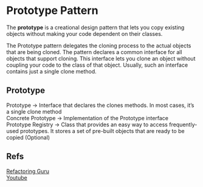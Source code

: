# **Prototype Pattern**

The **prototype** is a creational design pattern that lets you copy existing objects without making your code dependent on their classes.

The Prototype pattern delegates the cloning process to the actual objects that are being cloned. The pattern declares a common interface for all objects that support cloning. This interface lets you clone an object without coupling your code to the class of that object. Usually, such an interface contains just a single clone method.

## Prototype
Prototype -> Interface that declares the clones methods. In most cases, it’s a single clone method <br/>
Concrete Prototype -> Implementation of the Prototype interface <br/>
Prototype Registry -> Class that provides an easy way to access frequently-used prototypes. It stores a set of pre-built objects that are ready to be copied (Optional)


## Refs
[Refactoring Guru](https://refactoring.guru/design-patterns/prototype) <br/>
[Youtube](https://www.youtube.com/watch?v=Z-_smcjkdwM) <br/>
